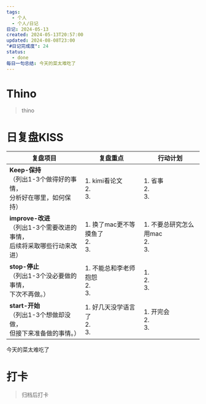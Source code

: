 ```yaml
---
tags:
  - 个人
  - 个人/日记
日记: 2024-05-13
created: 2024-05-13T20:57:00
updated: 2024-08-08T23:00
"#日记完成度": 24
status:
  - done
每日一句总结: 今天的菜太难吃了
---
```


# Thino
> thino

# 日复盘KISS
| **复盘项目**                                             | **复盘重点**                     | **行动计划**                     |
| ---------------------------------------------------- | ---------------------------- | ---------------------------- |
| **Keep-保持**<br>（列出1-3个做得好的事情，<br>   分析好在哪里，如何保持）     | 1.  kimi看论文<br>2. <br>3.     | 1.  省事<br>2. <br>3.          |
| **improve-改进**<br>（列出1-3个需要改进的事情，<br>  后续将采取哪些行动来改进） | 1.  换了mac更不等摸鱼了<br>2. <br>3. | 1.  不要总研究怎么用mac<br>2. <br>3. |
| **stop-停止**<br>（列出1-3个没必要做的事情，<br>下次不再做。）            | 1.  不能总和李老师抱怨<br>2. <br>3.   | 1.  <br>2. <br>3.            |
| **start-开始**<br>（列出1-3个想做却没做，<br>但接下来准备做的事情。）        | 1.  好几天没学语言了<br>2. <br>3.    | 1.  开完会<br>2. <br>3.         |
今天的菜太难吃了


# 打卡
> 归档后打卡


